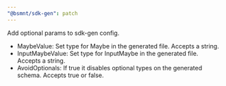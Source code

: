 ```yaml
---
"@bsmnt/sdk-gen": patch
---
```


Add optional params to sdk-gen config.

- MaybeValue: Set type for Maybe in the generated file. Accepts a string.
- InputMaybeValue: Set type for InputMaybe in the generated file. Accepts a string.
- AvoidOptionals: If true it disables optional types on the generated schema. Accepts true or false.
